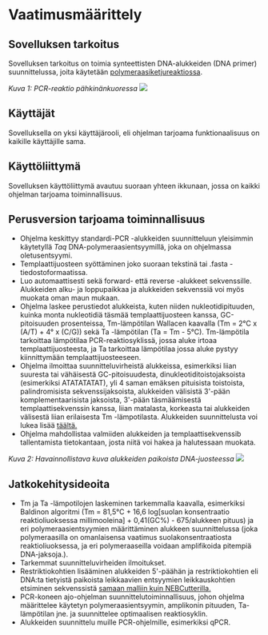 # Vaatimusmäärittely

## Sovelluksen tarkoitus

Sovelluksen tarkoitus on toimia synteettisten DNA-alukkeiden (DNA primer) suunnittelussa, joita käytetään [polymeraasiketjureaktiossa](https://fi.wikipedia.org/wiki/Polymeraasiketjureaktio). 


_Kuva 1: PCR-reaktio pähkinänkuoressa_
<img src="https://qph.ec.quoracdn.net/main-qimg-b332e117400787aac537141a88f8cdb4">

## Käyttäjät

Sovelluksella on yksi käyttäjärooli, eli ohjelman tarjoama funktionaalisuus on kaikille käyttäjille sama.

## Käyttöliittymä

Sovelluksen käyttöliittymä avautuu suoraan yhteen ikkunaan, jossa on kaikki ohjelman tarjoama toiminnallisuus.

## Perusversion tarjoama toiminnallisuus

- Ohjelma keskittyy standardi-PCR -alukkeiden suunnitteluun yleisimmin käytetyllä _Taq_ DNA-polymeraasientsyymillä, joka on ohjelmassa oletusentsyymi.
- Templaattijuosteen syöttäminen joko suoraan tekstinä tai .fasta -tiedostoformaatissa.
- Luo automaattisesti sekä forward- että reverse -alukkeet sekvenssille. Alukkeiden alku- ja loppupaikkaa ja alukkeiden sekvenssiä voi myös muokata oman maun mukaan.
- Ohjelma laskee perustiedot alukkeista, kuten niiden nukleotidipituuden, kuinka monta nukleotidiä täsmää templaattijuosteen kanssa, GC-pitoisuuden prosenteissa, Tm-lämpötilan Wallacen kaavalla (Tm = 2°C x (A/T) + 4° x (C/G)) sekä Ta -lämpötilan (Ta = Tm - 5°C). Tm-lämpötila tarkoittaa lämpötilaa PCR-reaktiosyklissä, jossa aluke irtoaa templaattijuosteesta, ja Ta tarkoittaa lämpötilaa jossa aluke pystyy kiinnittymään templaattijuosteeseen.
- Ohjelma ilmoittaa suunnitteluvirheistä alukkeissa, esimerkiksi liian suuresta tai vähäisestä GC-pitoisuudesta, dinukleotiditoistojaksoista (esimerkiksi ATATATATAT), yli 4 saman emäksen pituisista toistoista, palindromisista sekvenssijaksoista, alukkeiden välisistä 3'-pään komplementaarisista jaksoista, 3'-pään täsmäämisestä templaattisekvenssin kanssa, liian matalasta, korkeasta tai alukkeiden välisestä liian erilaisesta Tm -lämpotilasta. Alukkeiden suunnittelusta voi lukea lisää [täältä.](http://www.premierbiosoft.com/tech_notes/PCR_Primer_Design.html)
- Ohjelma mahdollistaa valmiiden alukkeiden ja templaattisekvenssib tallentamista tietokantaan, josta niitä voi hakea ja halutessaan muokata.


_Kuva 2: Havainnollistava kuva alukkeiden paikoista DNA-juosteessa_
<img src=https://upload.wikimedia.org/wikipedia/commons/9/91/Primers_RevComp.svg>

## Jatkokehitysideoita

- Tm ja Ta -lämpotilojen laskeminen tarkemmalla kaavalla, esimerkiksi Baldinon algoritmi (Tm = 81,5°C + 16,6 log[suolan konsentraatio reaktioliuoksessa millimooleina] + 0,41(GC%) - 675/alukkeen pituus) ja eri polymeraasientsyymien määrittäminen alukkeen suunnittelussa (joka polymeraasilla on omanlaisensa vaatimus suolakonsentraatiosta reaktioliuoksessa, ja eri polymeraaseilla voidaan amplifikoida pitempiä DNA-jaksoja.).
- Tarkemmat suunnitteluvirheiden ilmoitukset.
- Restriktiokohtien lisääminen alukkeiden 5'-päähän ja restriktiokohtien eli DNA:ta tietyistä paikoista leikkaavien entsyymien leikkauskohtien etsiminen sekvenssistä [samaan malliin kuin NEBCutterilla.](http://nc2.neb.com/NEBcutter2/)
- PCR-koneen ajo-ohjelman suunnittelutoiminnallisuus, johon ohjelma määrittelee käytetyn polymeraasientsyymin, amplikonin pituuden, Ta-lämpötilan jne. ja suunnittelee optimaalisen reaktiosyklin.
- Alukkeiden suunnittelu muille PCR-ohjelmille, esimerkiksi qPCR.

